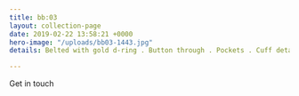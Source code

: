 ```yaml
---
title: bb:03
layout: collection-page
date: 2019-02-22 13:58:21 +0000
hero-image: "/uploads/bb03-1443.jpg"
details: Belted with gold d-ring . Button through . Pockets . Cuff detail

---
```

Get in touch